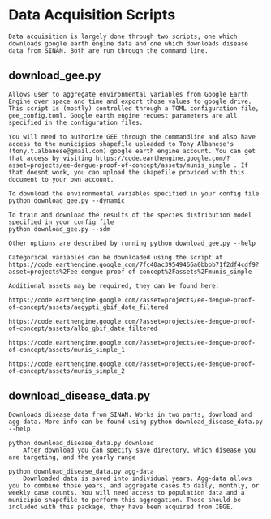 # Data Acquisition Scripts
    Data acquisition is largely done through two scripts, one which downloads google earth engine data and one which downloads disease data from SINAN. Both are run through the command line.

## download_gee.py

    Allows user to aggregate environmental variables from Google Earth Engine over space and time and export those values to google drive.
    This script is (mostly) controlled through a TOML configuration file, gee_config.toml. Google earth engine request parameters are all specified in the configuration files. 

    You will need to authorize GEE through the commandline and also have access to the municipios shapefile uploaded to Tony Albanese's (tony.t.albanese@gmail.com) google earth engine account. You can get that access by visiting https://code.earthengine.google.com/?asset=projects/ee-dengue-proof-of-concept/assets/munis_simple . If that doesnt work, you can upload the shapefile provided with this document to your own account.

    To download the environmental variables specified in your config file
    python download_gee.py --dynamic

    To train and download the results of the species distribution model specified in your config file
    python download_gee.py --sdm

    Other options are described by running python download_gee.py --help

    Categorical variables can be downloaded using the script at https://code.earthengine.google.com/7fc40ac39549466a0bbbb71f2df4cdf9?asset=projects%2Fee-dengue-proof-of-concept%2Fassets%2Fmunis_simple

    Additional assets may be required, they can be found here: 

    https://code.earthengine.google.com/?asset=projects/ee-dengue-proof-of-concept/assets/aegypti_gbif_date_filtered

    https://code.earthengine.google.com/?asset=projects/ee-dengue-proof-of-concept/assets/albo_gbif_date_filtered

    https://code.earthengine.google.com/?asset=projects/ee-dengue-proof-of-concept/assets/munis_simple_1

    https://code.earthengine.google.com/?asset=projects/ee-dengue-proof-of-concept/assets/munis_simple_2

## download_disease_data.py

    Downloads disease data from SINAN. Works in two parts, download and agg-data. More info can be found using python download_disease_data.py --help

    python download_disease_data.py download
        After download you can specify save directory, which disease you are targeting, and the yearly range

    python download_disease_data.py agg-data
        Downloaded data is saved into individual years. Agg-data allows you to combine those years, and aggregate cases to daily, monthly, or weekly case counts. You will need access to population data and a municipio shapefile to perform this aggregation. Those should be included with this package, they have been acquired from IBGE. 

